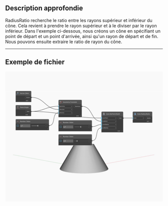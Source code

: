 ## Description approfondie
RadiusRatio recherche le ratio entre les rayons supérieur et inférieur du cône. Cela revient à prendre le rayon supérieur et à le diviser par le rayon inférieur. Dans l'exemple ci-dessous, nous créons un cône en spécifiant un point de départ et un point d'arrivée, ainsi qu'un rayon de départ et de fin. Nous pouvons ensuite extraire le ratio de rayon du cône.
___
## Exemple de fichier

![RadiusRatio](./Autodesk.DesignScript.Geometry.Cone.RadiusRatio_img.jpg)

